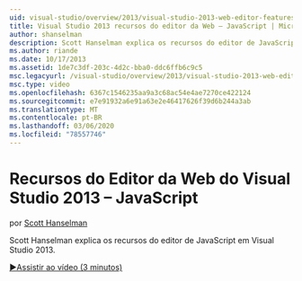 ```yaml
---
uid: visual-studio/overview/2013/visual-studio-2013-web-editor-features-javascript
title: Visual Studio 2013 recursos do editor da Web – JavaScript | Microsoft Docs
author: shanselman
description: Scott Hanselman explica os recursos do editor de JavaScript em Visual Studio 2013.
ms.author: riande
ms.date: 10/17/2013
ms.assetid: 1de7c3df-203c-4d2c-bba0-ddc6ffb6c9c5
msc.legacyurl: /visual-studio/overview/2013/visual-studio-2013-web-editor-features-javascript
msc.type: video
ms.openlocfilehash: 6367c1546235aa9a3c68ac54e4ae7270ce422124
ms.sourcegitcommit: e7e91932a6e91a63e2e46417626f39d6b244a3ab
ms.translationtype: MT
ms.contentlocale: pt-BR
ms.lasthandoff: 03/06/2020
ms.locfileid: "78557746"
---
```

# <a name="visual-studio-2013-web-editor-features---javascript"></a>Recursos do Editor da Web do Visual Studio 2013 – JavaScript

por [Scott Hanselman](https://github.com/shanselman)

Scott Hanselman explica os recursos do editor de JavaScript em Visual Studio 2013.

[&#9654;Assistir ao vídeo (3 minutos)](https://channel9.msdn.com/Blogs/ASP-NET-Site-Videos/visual-studio-2013-web-editor-features-javascript)
